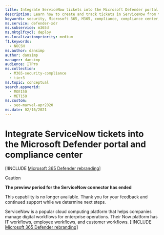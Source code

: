 ```yaml
---
title: Integrate ServiceNow tickets into the Microsoft Defender portal and compliance center
description: Learn how to create and track tickets in ServiceNow from the Microsoft Defender portal and compliance center.
keywords: security, Microsoft 365, M365, compliance, compliance center, security center, ServiceNow, tickets, tasks, SNOW, connection
ms.service: defender-xdr
ms.subservice: m365d
ms.mktglfcycl: deploy
ms.localizationpriority: medium
f1.keywords:
  - NOCSH
ms.author: dansimp
author: dansimp
manager: dansimp
audience: ITPro
ms.collection: 
  - M365-security-compliance
  - tier3
ms.topic: conceptual
search.appverid: 
  - MOE150
  - MET150
ms.custom: 
  - seo-marvel-apr2020
ms.date: 02/16/2021
---
```


# Integrate ServiceNow tickets into the Microsoft Defender portal and compliance center

[!INCLUDE [Microsoft 365 Defender rebranding](../includes/microsoft-defender.md)]

> [!CAUTION]
> **The preview period for the ServiceNow connector has ended**
>
> This capability is no longer available. Thank you for your feedback and continued support while we determine next steps.

ServiceNow is a popular cloud computing platform that helps companies manage digital workflows for enterprise operations. Their Now platform has IT workflows, employee workflows, and customer workflows.
[!INCLUDE [Microsoft 365 Defender rebranding](../../includes/defender-m3d-techcommunity.md)]
